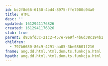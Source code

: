 ```yaml
---
id: bc2f8d66-6150-4bd4-8975-ffe7000c04a0
title: HTML
desc: ''
updated: 1612941176826
created: 1612941176826
stub: true
parent: d93afd3c-21c2-457e-9e9f-4b6d38c194b1
children:
  - 797b6680-86c9-4291-aa05-3be68601f216
fname: ang.dd.html.html.dom.ts.funkcja.html
hpath: ang.dd.html.html.dom.ts.funkcja.html
---
```



